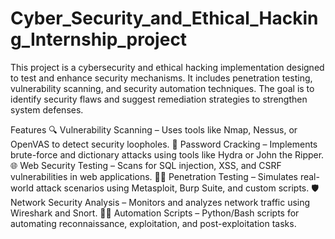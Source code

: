 # Cyber_Security_and_Ethical_Hacking_Internship_project
This project is a cybersecurity and ethical hacking implementation designed to test and enhance security mechanisms. It includes penetration testing, vulnerability scanning, and security automation techniques. The goal is to identify security flaws and suggest remediation strategies to strengthen system defenses.

 Features
🔍 Vulnerability Scanning – Uses tools like Nmap, Nessus, or OpenVAS to detect security loopholes.
🔑 Password Cracking – Implements brute-force and dictionary attacks using tools like Hydra or John the Ripper.
🌐 Web Security Testing – Scans for SQL injection, XSS, and CSRF vulnerabilities in web applications.
🏴‍☠️ Penetration Testing – Simulates real-world attack scenarios using Metasploit, Burp Suite, and custom scripts.
🛡 Network Security Analysis – Monitors and analyzes network traffic using Wireshark and Snort.
🧑‍💻 Automation Scripts – Python/Bash scripts for automating reconnaissance, exploitation, and post-exploitation tasks.
